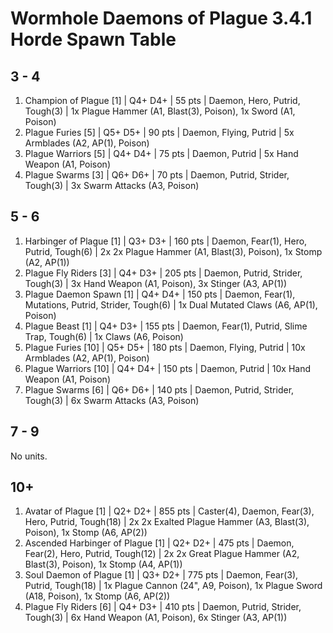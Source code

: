 # Wormhole Daemons of Plague 3.4.1 Horde Spawn Table

## 3 - 4

1. Champion of Plague [1] | Q4+ D4+ | 55 pts | Daemon, Hero, Putrid, Tough(3) | 1x Plague Hammer (A1, Blast(3), Poison), 1x Sword (A1, Poison)
1. Plague Furies [5] | Q5+ D5+ | 90 pts | Daemon, Flying, Putrid | 5x Armblades (A2, AP(1), Poison)
1. Plague Warriors [5] | Q4+ D4+ | 75 pts | Daemon, Putrid | 5x Hand Weapon (A1, Poison)
1. Plague Swarms [3] | Q6+ D6+ | 70 pts | Daemon, Putrid, Strider, Tough(3) | 3x Swarm Attacks (A3, Poison)

## 5 - 6

1. Harbinger of Plague [1] | Q3+ D3+ | 160 pts | Daemon, Fear(1), Hero, Putrid, Tough(6) | 2x 2x Plague Hammer (A1, Blast(3), Poison), 1x Stomp (A2, AP(1))
1. Plague Fly Riders [3] | Q4+ D3+ | 205 pts | Daemon, Putrid, Strider, Tough(3) | 3x Hand Weapon (A1, Poison), 3x Stinger (A3, AP(1))
1. Plague Daemon Spawn [1] | Q4+ D4+ | 150 pts | Daemon, Fear(1), Mutations, Putrid, Strider, Tough(6) | 1x Dual Mutated Claws (A6, AP(1), Poison)
1. Plague Beast [1] | Q4+ D3+ | 155 pts | Daemon, Fear(1), Putrid, Slime Trap, Tough(6) | 1x Claws (A6, Poison)
1. Plague Furies [10] | Q5+ D5+ | 180 pts | Daemon, Flying, Putrid | 10x Armblades (A2, AP(1), Poison)
1. Plague Warriors [10] | Q4+ D4+ | 150 pts | Daemon, Putrid | 10x Hand Weapon (A1, Poison)
1. Plague Swarms [6] | Q6+ D6+ | 140 pts | Daemon, Putrid, Strider, Tough(3) | 6x Swarm Attacks (A3, Poison)

## 7 - 9

No units.

## 10+

1. Avatar of Plague [1] | Q2+ D2+ | 855 pts | Caster(4), Daemon, Fear(3), Hero, Putrid, Tough(18) | 2x 2x Exalted Plague Hammer (A3, Blast(3), Poison), 1x Stomp (A6, AP(2))
1. Ascended Harbinger of Plague [1] | Q2+ D2+ | 475 pts | Daemon, Fear(2), Hero, Putrid, Tough(12) | 2x 2x Great Plague Hammer (A2, Blast(3), Poison), 1x Stomp (A4, AP(1))
1. Soul Daemon of Plague [1] | Q3+ D2+ | 775 pts | Daemon, Fear(3), Putrid, Tough(18) | 1x Plague Cannon (24", A9, Poison), 1x Plague Sword (A18, Poison), 1x Stomp (A6, AP(2))
1. Plague Fly Riders [6] | Q4+ D3+ | 410 pts | Daemon, Putrid, Strider, Tough(3) | 6x Hand Weapon (A1, Poison), 6x Stinger (A3, AP(1))